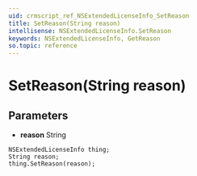 ```yaml
---
uid: crmscript_ref_NSExtendedLicenseInfo_SetReason
title: SetReason(String reason)
intellisense: NSExtendedLicenseInfo.SetReason
keywords: NSExtendedLicenseInfo, GetReason
so.topic: reference
---
```


# SetReason(String reason)

## Parameters

* **reason** String

```crmscript
NSExtendedLicenseInfo thing;
String reason;
thing.SetReason(reason);
```

